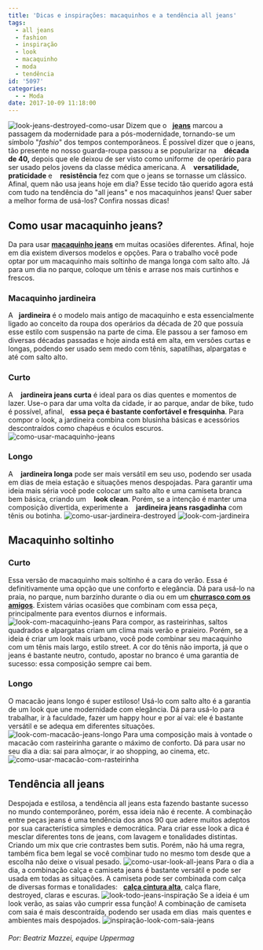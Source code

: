 ```yaml
---
title: 'Dicas e inspirações: macaquinhos e a tendência all jeans'
tags:
  - all jeans
  - fashion
  - inspiração
  - look
  - macaquinho
  - moda
  - tendência
id: '5097'
categories:
  - - Moda
date: 2017-10-09 11:18:00
---
```


![look-jeans-destroyed-como-usar](http://natalia.blog.br/wp-content/uploads/2016/11/como-usar-jardineira-jeans.jpg) Dizem que o   **[jeans](http://natalia.blog.br/look-dia-macacao-jeans-com-regata-jeans/)** marcou a passagem da modernidade para a pós-modernidade, tornando-se um símbolo "_fashio_" dos tempos contemporâneos. É possível dizer que o jeans, tão presente no nosso guarda-roupa passou a se popularizar na    **década de 40,** depois que ele deixou de ser visto como uniforme  de operário para ser usado pelos jovens da classe médica americana. A    **versatilidade,** **praticidade** e    **resistência** fez com que o jeans se tornasse um clássico. Afinal, quem não usa jeans hoje em dia? Esse tecido tão querido agora está com tudo na tendência do "all jeans" e nos macaquinhos jeans! Quer saber a melhor forma de usá-los? Confira nossas dicas!

## Como usar macaquinho jeans?

Da para usar [**macaquinho jeans**](http://www.uppermag.com/como-usar-macaquinho-jeans-para-diversas-ocasioes-looks-e-dicas/) em muitas ocasiões diferentes. Afinal, hoje em dia existem diversos modelos e opções. Para o trabalho você pode optar por um macaquinho mais soltinho de manga longa com salto alto. Já para um dia no parque, coloque um tênis e arrase nos mais curtinhos e frescos.

### Macaquinho jardineira

A   **jardineira** é o modelo mais antigo de macaquinho e esta essencialmente ligado ao conceito da roupa dos operários da década de 20 que possuía esse estilo com suspensão na parte de cima. Ele passou a ser famoso em diversas décadas passadas e hoje ainda está em alta, em versões curtas e longas, podendo ser usado sem medo com tênis, sapatilhas, alpargatas e até com salto alto.

### Curto

A    **jardineira jeans curta** é ideal para os dias quentes e momentos de lazer. Use-o para dar uma volta da cidade, ir ao parque, andar de bike, tudo é possível, afinal,   **essa peça é bastante confortável e fresquinha**. Para compor o look, a jardineira combina com blusinha básicas e acessórios descontraídos como chapéus e óculos escuros. ![como-usar-macaquinho-jeans](http://natalia.blog.br/wp-content/uploads/2017/10/como-usar-jardinheira-jeans.jpg)

### Longo

A    **jardineira longa** pode ser mais versátil em seu uso, podendo ser usada em dias de meia estação e situações menos despojadas. Para garantir uma ideia mais séria você pode colocar um salto alto e uma camiseta branca bem básica, criando um    **look clean**. Porém, se a intenção é manter uma composição divertida, experimente a    **jardineira jeans rasgadinha** com tênis ou botinha. ![como-usar-jardineira-destroyed ](http://natalia.blog.br/wp-content/uploads/2017/10/look-com-jardineira-jeans.jpg) ![look-com-jardineira ](http://natalia.blog.br/wp-content/uploads/2017/10/como-usar-macacão-jeans.jpg)

## Macaquinho soltinho

### Curto

Essa versão de macaquinho mais soltinho é a cara do verão. Essa é definitivamente uma opção que une conforto e elegância. Dá para usá-lo na praia, no parque, num barzinho durante o dia ou em um [**churrasco com os amigos**](http://www.uppermag.com/roupas-para-churrasco-com-amigos/). Existem várias ocasiões que combinam com essa peça, principalmente para eventos diurnos e informais. ![look-com-macaquinho-jeans](http://natalia.blog.br/wp-content/uploads/2017/10/como-usar-macaquinho-jeans.jpg) Para compor, as rasteirinhas, saltos quadrados e alpargatas criam um clima mais verão e praieiro. Porém, se a ideia é criar um look mais urbano, você pode combinar seu macaquinho com um tênis mais largo, estilo street. A cor do tênis não importa, já que o jeans é bastante neutro, contudo, apostar no branco é uma garantia de sucesso: essa composição sempre cai bem.

### Longo

O macacão jeans longo é super estiloso! Usá-lo com salto alto é a garantia de um look que une modernidade com elegância. Dá para usá-lo para trabalhar, ir à faculdade, fazer um happy hour e por aí vai: ele é bastante versátil e se adequa em diferentes situações. ![look-com-macacão-jeans-longo](http://natalia.blog.br/wp-content/uploads/2017/10/como-usar-macacão-jeans-longo.jpg) Para uma composição mais à vontade o macacão com rasteirinha garante o máximo de conforto. Dá para usar no seu dia a dia: sai para almoçar, ir ao shopping, ao cinema, etc. ![como-usar-macacão-com-rasteirinha](http://natalia.blog.br/wp-content/uploads/2017/10/look-confortável-gisele-bündchen.jpg)

## Tendência all jeans

Despojada e estilosa, a tendência all jeans esta fazendo bastante sucesso no mundo contemporâneo, porém, essa ideia não é recente. A combinação entre peças jeans é uma tendência dos anos 90 que adere muitos adeptos por sua característica simples e democrática. Para criar esse look a dica é mesclar diferentes tons de jeans, com lavagem e tonalidades distintas. Criando um mix que crie contrastes bem sutis. Porém, não há uma regra, também fica bem legal se você combinar tudo no mesmo tom desde que a escolha não deixe o visual pesado. ![como-usar-look-all-jeans](http://natalia.blog.br/wp-content/uploads/2017/10/look-jennifer-lopes.jpg) Para o dia a dia, a combinação calça e camiseta jeans é bastante versátil e pode ser usada em todas as situações. A camiseta pode ser combinada com calça de diversas formas e tonalidades:   [**calça cintura alta**](http://www.uppermag.com/calca-cintura-alta-mais-de-80-looks-para-voce-montar-o-seu-visual/), calça flare, destroyed, claras e escuras. ![look-todo-jeans-inspiração ](http://natalia.blog.br/wp-content/uploads/2017/10/como-usar-look-all-jeans.jpg) Se a ideia é um look verão, as saias vão cumprir essa função! A combinação de camiseta com saia é mais descontraída, podendo ser usada em dias  mais quentes e ambientes mais despojados. ![inspiração-look-com-saia-jeans ](http://natalia.blog.br/wp-content/uploads/2017/10/como-usar-mini-saia-jeans.jpg)

###### Por: Beatriz Mazzei, equipe Uppermag